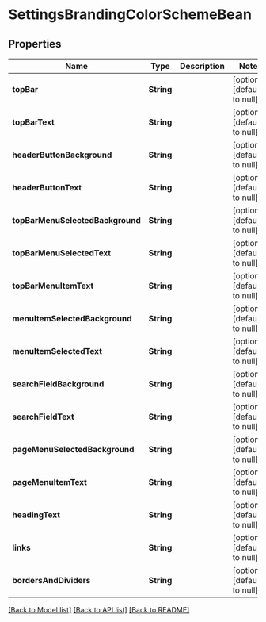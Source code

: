# SettingsBrandingColorSchemeBean
## Properties

| Name | Type | Description | Notes |
|------------ | ------------- | ------------- | -------------|
| **topBar** | **String** |  | [optional] [default to null] |
| **topBarText** | **String** |  | [optional] [default to null] |
| **headerButtonBackground** | **String** |  | [optional] [default to null] |
| **headerButtonText** | **String** |  | [optional] [default to null] |
| **topBarMenuSelectedBackground** | **String** |  | [optional] [default to null] |
| **topBarMenuSelectedText** | **String** |  | [optional] [default to null] |
| **topBarMenuItemText** | **String** |  | [optional] [default to null] |
| **menuItemSelectedBackground** | **String** |  | [optional] [default to null] |
| **menuItemSelectedText** | **String** |  | [optional] [default to null] |
| **searchFieldBackground** | **String** |  | [optional] [default to null] |
| **searchFieldText** | **String** |  | [optional] [default to null] |
| **pageMenuSelectedBackground** | **String** |  | [optional] [default to null] |
| **pageMenuItemText** | **String** |  | [optional] [default to null] |
| **headingText** | **String** |  | [optional] [default to null] |
| **links** | **String** |  | [optional] [default to null] |
| **bordersAndDividers** | **String** |  | [optional] [default to null] |

[[Back to Model list]](../README.md#documentation-for-models) [[Back to API list]](../README.md#documentation-for-api-endpoints) [[Back to README]](../README.md)

